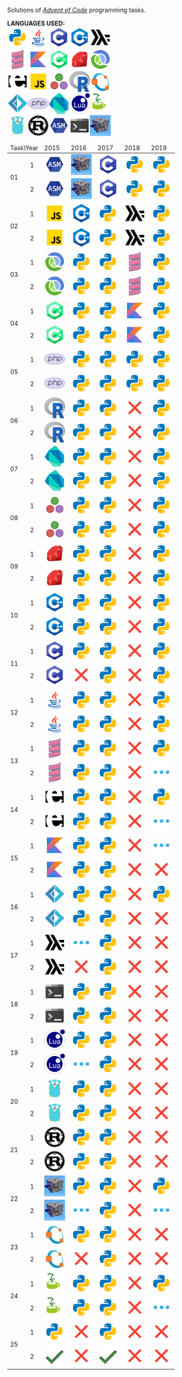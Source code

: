 Solutions  of <cite>[Advent of Code][1]</cite> programming tasks.

**LANGUAGES USED:**<br>
<img src="misc/images/py.png" width="48" height="48"><img src="misc/images/java.png" width="48" height="48"><img src="misc/images/c.png" width="48" height="48"><img src="misc/images/cpp.png" width="48" height="48"><img src="misc/images/hs.png" width="48" height="48"><br>
<img src="misc/images/scala.png" width="48" height="48"><img src="misc/images/kt.png" width="48" height="48"><img src="misc/images/cs.png" width="48" height="48"><img src="misc/images/rb.png" width="48" height="48"><img src="misc/images/clj.png" width="48" height="48"><br>
<img src="misc/images/erl.png" width="48" height="48"><img src="misc/images/js.png" width="48" height="48"><img src="misc/images/jl.png" width="48" height="48"><img src="misc/images/r.png" width="48" height="48"><img src="misc/images/m.png" width="48" height="48"><br>
<img src="misc/images/fs.png" width="48" height="48"><img src="misc/images/php.png" width="48" height="48"><img src="misc/images/dart.png" width="48" height="48"><img src="misc/images/lua.png" width="48" height="48"><img src="misc/images/jy.png" width="48" height="48"><br>
<img src="misc/images/go.png" width="48" height="48"><img src="misc/images/rs.png" width="48" height="48"><img src="misc/images/asm.png" width="48" height="48"><img src="misc/images/sh.png" width="48" height="48"><img src="misc/images/icn.png" width="48" height="48"><br><table>
<thead>
	<tr>
		<td colspan="2">Task\Year</td>
		<td>2015</td>
		<td>2016</td>
		<td>2017</td>
		<td>2018</td>
		<td>2019</td>
	</tr>
</thead>
<tbody>
	<tr>
		<td rowspan="2">01</td>
		<td>1</td>
		<td><img src="misc/images/asm.png" width="48" height="48"></td>
		<td><img src="misc/images/icn.png" width="48" height="48"></td>
		<td><img src="misc/images/c.png" width="48" height="48"></td>
		<td><img src="misc/images/py.png" width="48" height="48"></td>
		<td><img src="misc/images/py.png" width="48" height="48"></td>
	</tr>
	<tr>
		<td>2</td>
		<td><img src="misc/images/asm.png" width="48" height="48"></td>
		<td><img src="misc/images/icn.png" width="48" height="48"></td>
		<td><img src="misc/images/c.png" width="48" height="48"></td>
		<td><img src="misc/images/py.png" width="48" height="48"></td>
		<td><img src="misc/images/py.png" width="48" height="48"></td>
	</tr>
	<tr>
		<td rowspan="2">02</td>
		<td>1</td>
		<td><img src="misc/images/js.png" width="48" height="48"></td>
		<td><img src="misc/images/cpp.png" width="48" height="48"></td>
		<td><img src="misc/images/py.png" width="48" height="48"></td>
		<td><img src="misc/images/hs.png" width="48" height="48"></td>
		<td><img src="misc/images/py.png" width="48" height="48"></td>
	</tr>
	<tr>
		<td>2</td>
		<td><img src="misc/images/js.png" width="48" height="48"></td>
		<td><img src="misc/images/cpp.png" width="48" height="48"></td>
		<td><img src="misc/images/py.png" width="48" height="48"></td>
		<td><img src="misc/images/hs.png" width="48" height="48"></td>
		<td><img src="misc/images/py.png" width="48" height="48"></td>
	</tr>
	<tr>
		<td rowspan="2">03</td>
		<td>1</td>
		<td><img src="misc/images/clj.png" width="48" height="48"></td>
		<td><img src="misc/images/py.png" width="48" height="48"></td>
		<td><img src="misc/images/py.png" width="48" height="48"></td>
		<td><img src="misc/images/scala.png" width="48" height="48"></td>
		<td><img src="misc/images/py.png" width="48" height="48"></td>
	</tr>
	<tr>
		<td>2</td>
		<td><img src="misc/images/clj.png" width="48" height="48"></td>
		<td><img src="misc/images/py.png" width="48" height="48"></td>
		<td><img src="misc/images/py.png" width="48" height="48"></td>
		<td><img src="misc/images/scala.png" width="48" height="48"></td>
		<td><img src="misc/images/py.png" width="48" height="48"></td>
	</tr>
	<tr>
		<td rowspan="2">04</td>
		<td>1</td>
		<td><img src="misc/images/cs.png" width="48" height="48"></td>
		<td><img src="misc/images/py.png" width="48" height="48"></td>
		<td><img src="misc/images/py.png" width="48" height="48"></td>
		<td><img src="misc/images/kt.png" width="48" height="48"></td>
		<td><img src="misc/images/py.png" width="48" height="48"></td>
	</tr>
	<tr>
		<td>2</td>
		<td><img src="misc/images/cs.png" width="48" height="48"></td>
		<td><img src="misc/images/py.png" width="48" height="48"></td>
		<td><img src="misc/images/py.png" width="48" height="48"></td>
		<td><img src="misc/images/kt.png" width="48" height="48"></td>
		<td><img src="misc/images/py.png" width="48" height="48"></td>
	</tr>
	<tr>
		<td rowspan="2">05</td>
		<td>1</td>
		<td><img src="misc/images/php.png" width="48" height="48"></td>
		<td><img src="misc/images/py.png" width="48" height="48"></td>
		<td><img src="misc/images/py.png" width="48" height="48"></td>
		<td><img src="misc/images/py.png" width="48" height="48"></td>
		<td><img src="misc/images/py.png" width="48" height="48"></td>
	</tr>
	<tr>
		<td>2</td>
		<td><img src="misc/images/php.png" width="48" height="48"></td>
		<td><img src="misc/images/py.png" width="48" height="48"></td>
		<td><img src="misc/images/py.png" width="48" height="48"></td>
		<td><img src="misc/images/py.png" width="48" height="48"></td>
		<td><img src="misc/images/py.png" width="48" height="48"></td>
	</tr>
	<tr>
		<td rowspan="2">06</td>
		<td>1</td>
		<td><img src="misc/images/r.png" width="48" height="48"></td>
		<td><img src="misc/images/py.png" width="48" height="48"></td>
		<td><img src="misc/images/py.png" width="48" height="48"></td>
		<td><img src="misc/images/delete-sign.png" width="48" height="48"></td>
		<td><img src="misc/images/py.png" width="48" height="48"></td>
	</tr>
	<tr>
		<td>2</td>
		<td><img src="misc/images/r.png" width="48" height="48"></td>
		<td><img src="misc/images/py.png" width="48" height="48"></td>
		<td><img src="misc/images/py.png" width="48" height="48"></td>
		<td><img src="misc/images/delete-sign.png" width="48" height="48"></td>
		<td><img src="misc/images/py.png" width="48" height="48"></td>
	</tr>
	<tr>
		<td rowspan="2">07</td>
		<td>1</td>
		<td><img src="misc/images/dart.png" width="48" height="48"></td>
		<td><img src="misc/images/py.png" width="48" height="48"></td>
		<td><img src="misc/images/py.png" width="48" height="48"></td>
		<td><img src="misc/images/delete-sign.png" width="48" height="48"></td>
		<td><img src="misc/images/py.png" width="48" height="48"></td>
	</tr>
	<tr>
		<td>2</td>
		<td><img src="misc/images/dart.png" width="48" height="48"></td>
		<td><img src="misc/images/py.png" width="48" height="48"></td>
		<td><img src="misc/images/py.png" width="48" height="48"></td>
		<td><img src="misc/images/delete-sign.png" width="48" height="48"></td>
		<td><img src="misc/images/py.png" width="48" height="48"></td>
	</tr>
	<tr>
		<td rowspan="2">08</td>
		<td>1</td>
		<td><img src="misc/images/jl.png" width="48" height="48"></td>
		<td><img src="misc/images/py.png" width="48" height="48"></td>
		<td><img src="misc/images/py.png" width="48" height="48"></td>
		<td><img src="misc/images/delete-sign.png" width="48" height="48"></td>
		<td><img src="misc/images/py.png" width="48" height="48"></td>
	</tr>
	<tr>
		<td>2</td>
		<td><img src="misc/images/jl.png" width="48" height="48"></td>
		<td><img src="misc/images/py.png" width="48" height="48"></td>
		<td><img src="misc/images/py.png" width="48" height="48"></td>
		<td><img src="misc/images/delete-sign.png" width="48" height="48"></td>
		<td><img src="misc/images/py.png" width="48" height="48"></td>
	</tr>
	<tr>
		<td rowspan="2">09</td>
		<td>1</td>
		<td><img src="misc/images/rb.png" width="48" height="48"></td>
		<td><img src="misc/images/py.png" width="48" height="48"></td>
		<td><img src="misc/images/py.png" width="48" height="48"></td>
		<td><img src="misc/images/delete-sign.png" width="48" height="48"></td>
		<td><img src="misc/images/py.png" width="48" height="48"></td>
	</tr>
	<tr>
		<td>2</td>
		<td><img src="misc/images/rb.png" width="48" height="48"></td>
		<td><img src="misc/images/py.png" width="48" height="48"></td>
		<td><img src="misc/images/py.png" width="48" height="48"></td>
		<td><img src="misc/images/delete-sign.png" width="48" height="48"></td>
		<td><img src="misc/images/py.png" width="48" height="48"></td>
	</tr>
	<tr>
		<td rowspan="2">10</td>
		<td>1</td>
		<td><img src="misc/images/cpp.png" width="48" height="48"></td>
		<td><img src="misc/images/py.png" width="48" height="48"></td>
		<td><img src="misc/images/py.png" width="48" height="48"></td>
		<td><img src="misc/images/delete-sign.png" width="48" height="48"></td>
		<td><img src="misc/images/py.png" width="48" height="48"></td>
	</tr>
	<tr>
		<td>2</td>
		<td><img src="misc/images/cpp.png" width="48" height="48"></td>
		<td><img src="misc/images/py.png" width="48" height="48"></td>
		<td><img src="misc/images/py.png" width="48" height="48"></td>
		<td><img src="misc/images/delete-sign.png" width="48" height="48"></td>
		<td><img src="misc/images/py.png" width="48" height="48"></td>
	</tr>
	<tr>
		<td rowspan="2">11</td>
		<td>1</td>
		<td><img src="misc/images/c.png" width="48" height="48"></td>
		<td><img src="misc/images/py.png" width="48" height="48"></td>
		<td><img src="misc/images/py.png" width="48" height="48"></td>
		<td><img src="misc/images/delete-sign.png" width="48" height="48"></td>
		<td><img src="misc/images/py.png" width="48" height="48"></td>
	</tr>
	<tr>
		<td>2</td>
		<td><img src="misc/images/c.png" width="48" height="48"></td>
		<td><img src="misc/images/delete-sign.png" width="48" height="48"></td>
		<td><img src="misc/images/py.png" width="48" height="48"></td>
		<td><img src="misc/images/delete-sign.png" width="48" height="48"></td>
		<td><img src="misc/images/py.png" width="48" height="48"></td>
	</tr>
	<tr>
		<td rowspan="2">12</td>
		<td>1</td>
		<td><img src="misc/images/java.png" width="48" height="48"></td>
		<td><img src="misc/images/py.png" width="48" height="48"></td>
		<td><img src="misc/images/py.png" width="48" height="48"></td>
		<td><img src="misc/images/delete-sign.png" width="48" height="48"></td>
		<td><img src="misc/images/py.png" width="48" height="48"></td>
	</tr>
	<tr>
		<td>2</td>
		<td><img src="misc/images/java.png" width="48" height="48"></td>
		<td><img src="misc/images/py.png" width="48" height="48"></td>
		<td><img src="misc/images/py.png" width="48" height="48"></td>
		<td><img src="misc/images/delete-sign.png" width="48" height="48"></td>
		<td><img src="misc/images/py.png" width="48" height="48"></td>
	</tr>
	<tr>
		<td rowspan="2">13</td>
		<td>1</td>
		<td><img src="misc/images/scala.png" width="48" height="48"></td>
		<td><img src="misc/images/py.png" width="48" height="48"></td>
		<td><img src="misc/images/py.png" width="48" height="48"></td>
		<td><img src="misc/images/delete-sign.png" width="48" height="48"></td>
		<td><img src="misc/images/py.png" width="48" height="48"></td>
	</tr>
	<tr>
		<td>2</td>
		<td><img src="misc/images/scala.png" width="48" height="48"></td>
		<td><img src="misc/images/py.png" width="48" height="48"></td>
		<td><img src="misc/images/py.png" width="48" height="48"></td>
		<td><img src="misc/images/delete-sign.png" width="48" height="48"></td>
		<td><img src="misc/images/more.png" width="48" height="48"></td>
	</tr>
	<tr>
		<td rowspan="2">14</td>
		<td>1</td>
		<td><img src="misc/images/erl.png" width="48" height="48"></td>
		<td><img src="misc/images/py.png" width="48" height="48"></td>
		<td><img src="misc/images/py.png" width="48" height="48"></td>
		<td><img src="misc/images/delete-sign.png" width="48" height="48"></td>
		<td><img src="misc/images/py.png" width="48" height="48"></td>
	</tr>
	<tr>
		<td>2</td>
		<td><img src="misc/images/erl.png" width="48" height="48"></td>
		<td><img src="misc/images/py.png" width="48" height="48"></td>
		<td><img src="misc/images/py.png" width="48" height="48"></td>
		<td><img src="misc/images/delete-sign.png" width="48" height="48"></td>
		<td><img src="misc/images/more.png" width="48" height="48"></td>
	</tr>
	<tr>
		<td rowspan="2">15</td>
		<td>1</td>
		<td><img src="misc/images/kt.png" width="48" height="48"></td>
		<td><img src="misc/images/py.png" width="48" height="48"></td>
		<td><img src="misc/images/py.png" width="48" height="48"></td>
		<td><img src="misc/images/delete-sign.png" width="48" height="48"></td>
		<td><img src="misc/images/more.png" width="48" height="48"></td>
	</tr>
	<tr>
		<td>2</td>
		<td><img src="misc/images/kt.png" width="48" height="48"></td>
		<td><img src="misc/images/py.png" width="48" height="48"></td>
		<td><img src="misc/images/py.png" width="48" height="48"></td>
		<td><img src="misc/images/delete-sign.png" width="48" height="48"></td>
		<td><img src="misc/images/delete-sign.png" width="48" height="48"></td>
	</tr>
	<tr>
		<td rowspan="2">16</td>
		<td>1</td>
		<td><img src="misc/images/fs.png" width="48" height="48"></td>
		<td><img src="misc/images/py.png" width="48" height="48"></td>
		<td><img src="misc/images/py.png" width="48" height="48"></td>
		<td><img src="misc/images/delete-sign.png" width="48" height="48"></td>
		<td><img src="misc/images/py.png" width="48" height="48"></td>
	</tr>
	<tr>
		<td>2</td>
		<td><img src="misc/images/fs.png" width="48" height="48"></td>
		<td><img src="misc/images/py.png" width="48" height="48"></td>
		<td><img src="misc/images/py.png" width="48" height="48"></td>
		<td><img src="misc/images/delete-sign.png" width="48" height="48"></td>
		<td><img src="misc/images/delete-sign.png" width="48" height="48"></td>
	</tr>
	<tr>
		<td rowspan="2">17</td>
		<td>1</td>
		<td><img src="misc/images/hs.png" width="48" height="48"></td>
		<td><img src="misc/images/more.png" width="48" height="48"></td>
		<td><img src="misc/images/py.png" width="48" height="48"></td>
		<td><img src="misc/images/delete-sign.png" width="48" height="48"></td>
		<td><img src="misc/images/delete-sign.png" width="48" height="48"></td>
	</tr>
	<tr>
		<td>2</td>
		<td><img src="misc/images/hs.png" width="48" height="48"></td>
		<td><img src="misc/images/delete-sign.png" width="48" height="48"></td>
		<td><img src="misc/images/py.png" width="48" height="48"></td>
		<td><img src="misc/images/delete-sign.png" width="48" height="48"></td>
		<td><img src="misc/images/delete-sign.png" width="48" height="48"></td>
	</tr>
	<tr>
		<td rowspan="2">18</td>
		<td>1</td>
		<td><img src="misc/images/sh.png" width="48" height="48"></td>
		<td><img src="misc/images/py.png" width="48" height="48"></td>
		<td><img src="misc/images/py.png" width="48" height="48"></td>
		<td><img src="misc/images/delete-sign.png" width="48" height="48"></td>
		<td><img src="misc/images/delete-sign.png" width="48" height="48"></td>
	</tr>
	<tr>
		<td>2</td>
		<td><img src="misc/images/sh.png" width="48" height="48"></td>
		<td><img src="misc/images/py.png" width="48" height="48"></td>
		<td><img src="misc/images/py.png" width="48" height="48"></td>
		<td><img src="misc/images/delete-sign.png" width="48" height="48"></td>
		<td><img src="misc/images/delete-sign.png" width="48" height="48"></td>
	</tr>
	<tr>
		<td rowspan="2">19</td>
		<td>1</td>
		<td><img src="misc/images/lua.png" width="48" height="48"></td>
		<td><img src="misc/images/py.png" width="48" height="48"></td>
		<td><img src="misc/images/py.png" width="48" height="48"></td>
		<td><img src="misc/images/delete-sign.png" width="48" height="48"></td>
		<td><img src="misc/images/delete-sign.png" width="48" height="48"></td>
	</tr>
	<tr>
		<td>2</td>
		<td><img src="misc/images/lua.png" width="48" height="48"></td>
		<td><img src="misc/images/more.png" width="48" height="48"></td>
		<td><img src="misc/images/py.png" width="48" height="48"></td>
		<td><img src="misc/images/delete-sign.png" width="48" height="48"></td>
		<td><img src="misc/images/delete-sign.png" width="48" height="48"></td>
	</tr>
	<tr>
		<td rowspan="2">20</td>
		<td>1</td>
		<td><img src="misc/images/go.png" width="48" height="48"></td>
		<td><img src="misc/images/py.png" width="48" height="48"></td>
		<td><img src="misc/images/py.png" width="48" height="48"></td>
		<td><img src="misc/images/delete-sign.png" width="48" height="48"></td>
		<td><img src="misc/images/delete-sign.png" width="48" height="48"></td>
	</tr>
	<tr>
		<td>2</td>
		<td><img src="misc/images/go.png" width="48" height="48"></td>
		<td><img src="misc/images/py.png" width="48" height="48"></td>
		<td><img src="misc/images/py.png" width="48" height="48"></td>
		<td><img src="misc/images/delete-sign.png" width="48" height="48"></td>
		<td><img src="misc/images/delete-sign.png" width="48" height="48"></td>
	</tr>
	<tr>
		<td rowspan="2">21</td>
		<td>1</td>
		<td><img src="misc/images/rs.png" width="48" height="48"></td>
		<td><img src="misc/images/py.png" width="48" height="48"></td>
		<td><img src="misc/images/py.png" width="48" height="48"></td>
		<td><img src="misc/images/delete-sign.png" width="48" height="48"></td>
		<td><img src="misc/images/delete-sign.png" width="48" height="48"></td>
	</tr>
	<tr>
		<td>2</td>
		<td><img src="misc/images/rs.png" width="48" height="48"></td>
		<td><img src="misc/images/py.png" width="48" height="48"></td>
		<td><img src="misc/images/py.png" width="48" height="48"></td>
		<td><img src="misc/images/delete-sign.png" width="48" height="48"></td>
		<td><img src="misc/images/delete-sign.png" width="48" height="48"></td>
	</tr>
	<tr>
		<td rowspan="2">22</td>
		<td>1</td>
		<td><img src="misc/images/icn.png" width="48" height="48"></td>
		<td><img src="misc/images/py.png" width="48" height="48"></td>
		<td><img src="misc/images/py.png" width="48" height="48"></td>
		<td><img src="misc/images/delete-sign.png" width="48" height="48"></td>
		<td><img src="misc/images/py.png" width="48" height="48"></td>
	</tr>
	<tr>
		<td>2</td>
		<td><img src="misc/images/icn.png" width="48" height="48"></td>
		<td><img src="misc/images/more.png" width="48" height="48"></td>
		<td><img src="misc/images/py.png" width="48" height="48"></td>
		<td><img src="misc/images/delete-sign.png" width="48" height="48"></td>
		<td><img src="misc/images/more.png" width="48" height="48"></td>
	</tr>
	<tr>
		<td rowspan="2">23</td>
		<td>1</td>
		<td><img src="misc/images/m.png" width="48" height="48"></td>
		<td><img src="misc/images/py.png" width="48" height="48"></td>
		<td><img src="misc/images/py.png" width="48" height="48"></td>
		<td><img src="misc/images/delete-sign.png" width="48" height="48"></td>
		<td><img src="misc/images/delete-sign.png" width="48" height="48"></td>
	</tr>
	<tr>
		<td>2</td>
		<td><img src="misc/images/m.png" width="48" height="48"></td>
		<td><img src="misc/images/delete-sign.png" width="48" height="48"></td>
		<td><img src="misc/images/py.png" width="48" height="48"></td>
		<td><img src="misc/images/delete-sign.png" width="48" height="48"></td>
		<td><img src="misc/images/delete-sign.png" width="48" height="48"></td>
	</tr>
	<tr>
		<td rowspan="2">24</td>
		<td>1</td>
		<td><img src="misc/images/jy.png" width="48" height="48"></td>
		<td><img src="misc/images/py.png" width="48" height="48"></td>
		<td><img src="misc/images/py.png" width="48" height="48"></td>
		<td><img src="misc/images/delete-sign.png" width="48" height="48"></td>
		<td><img src="misc/images/py.png" width="48" height="48"></td>
	</tr>
	<tr>
		<td>2</td>
		<td><img src="misc/images/jy.png" width="48" height="48"></td>
		<td><img src="misc/images/py.png" width="48" height="48"></td>
		<td><img src="misc/images/py.png" width="48" height="48"></td>
		<td><img src="misc/images/delete-sign.png" width="48" height="48"></td>
		<td><img src="misc/images/more.png" width="48" height="48"></td>
	</tr>
	<tr>
		<td rowspan="2">25</td>
		<td>1</td>
		<td><img src="misc/images/py.png" width="48" height="48"></td>
		<td><img src="misc/images/delete-sign.png" width="48" height="48"></td>
		<td><img src="misc/images/py.png" width="48" height="48"></td>
		<td><img src="misc/images/delete-sign.png" width="48" height="48"></td>
		<td><img src="misc/images/delete-sign.png" width="48" height="48"></td>
	</tr>
	<tr>
		<td>2</td>
		<td><img src="misc/images/checkmark.png" width="48" height="48"></td>
		<td><img src="misc/images/delete-sign.png" width="48" height="48"></td>
		<td><img src="misc/images/checkmark.png" width="48" height="48"></td>
		<td><img src="misc/images/delete-sign.png" width="48" height="48"></td>
		<td><img src="misc/images/delete-sign.png" width="48" height="48"></td>
	</tr>
</tbody>
</table>

[1]: https://adventofcode.com/
